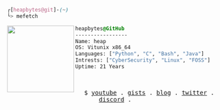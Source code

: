

```css
┌[heapbytes@git]-(~)
└> mefetch
```
 

<div style="display:block;text-align:left"><img align="left" src="https://user-images.githubusercontent.com/56447720/215329483-0f7dcda1-71a7-495a-9097-2393af297636.png" border="0" style="width:156px;">
  
  ```css
  heapbytes@GitHub
  -----------------
  Name: heap
  OS: Vitunix x86_64
  Languages: ["Python", "C", "Bash", "Java"]
  Intrests: ["CyberSecurity", "Linux", "FOSS"]  
  Uptime: 21 Years
  ```
</div>



<br />
<p align="center">
  <samp>
    $  <a href="https://youtube.com/@heapbytes" target="_blank">youtube</a> .
    <a href="https://gist.github.com/heapbytes" target="_blank">gists</a> .
    <a href="https://heapbytes.tech" target="_blank">blog</a> .
    <a href="https://twitter.com/heapbytes" target="_blank">twitter</a> .
    <a href="https://discordapp.com/users/720625442662383688" target="_blank">discord</a> .
  </samp>
</p>






